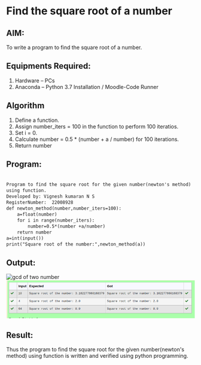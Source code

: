 # Find the square root of a number

## AIM:
To write a program to find the square root of a number.

## Equipments Required:
1. Hardware – PCs
2. Anaconda – Python 3.7 Installation / Moodle-Code Runner

## Algorithm
1. Define a function.
2. Assign number_iters = 100 in the function to perform 100 iteratios.
3. Set i = 0.
4. Calculate  number = 0.5 * (number + a / number) for 100 iterations.
5. Return number

## Program:
```

Program to find the square root for the given number(newton's method) using function.
Developed by: Vignesh kumaran N S
RegisterNumber:  22008928
def newton_method(number,number_iters=100):
    a=float(number)
    for i in range(number_iters):
        number=0.5*(number +a/number)
    return number
a=int(input())
print("Square root of the number:",newton_method(a))

```

## Output:
![gcd of two number](gcd.png)
![input 12](squareroot.png)


## Result:
Thus the program to find the square root for the given number(newton's method) using function is written and verified using python programming.
